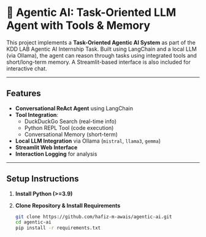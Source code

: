 # 🤖 Agentic AI: Task-Oriented LLM Agent with Tools & Memory

This project implements a **Task-Oriented Agentic AI System** as part of the KDD LAB Agentic AI Internship Task. Built using LangChain and a local LLM (via Ollama), the agent can reason through tasks using integrated tools and short/long-term memory. A Streamlit-based interface is also included for interactive chat.

---

## Features

- **Conversational ReAct Agent** using LangChain
- **Tool Integration**:
  - DuckDuckGo Search (real-time info)
  - Python REPL Tool (code execution)
  - Conversational Memory (short-term)
- **Local LLM Integration** via Ollama (`mistral`, `llama3`, `gemma`)
- **Streamlit Web Interface**
- **Interaction Logging** for analysis

---

## Setup Instructions

1. **Install Python (>=3.9)**

2. **Clone Repository & Install Requirements**
   ```bash
   git clone https://github.com/hafiz-m-awais/agentic-ai.git
   cd agentic-ai
   pip install -r requirements.txt

